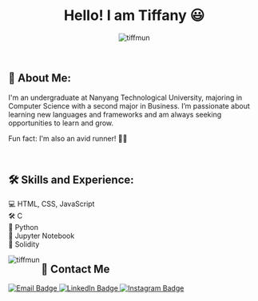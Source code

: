 <h1 align="center">Hello! I am Tiffany 😃 </h1>
<p align="center"> <img src="https://komarev.com/ghpvc/?username=tiffmun&label=Profile%20views&color=0e75b6&style=flat" alt="tiffmun" /> </p>
<br>

## 📝 About Me:
<p align="left">
I'm an undergraduate at Nanyang Technological University, majoring in Computer Science with a second major in Business. I’m passionate about learning new languages and frameworks and am always seeking opportunities to learn and grow. 

Fun fact: I'm also an avid runner! 🏃‍♂️
</p>
<br>


## 🛠️ Skills and Experience:
<p align="left">
  💻 HTML, CSS, JavaScript <br>
  🛠️ C <br>
  🐍 Python <br>
  📓 Jupyter Notebook <br>
  🔗 Solidity <br>
</p>

<p><img align="left" src="https://github-readme-stats.vercel.app/api/top-langs?username=tiffmun&show_icons=true&locale=en&layout=compact" alt="tiffmun" /></p>
<!-- <p>&nbsp;<img align="center" src="https://github-readme-stats.vercel.app/api?username=tiffmun&show_icons=true&locale=en" alt="tiffmun" /></p> -->


## 🔗 Contact Me 
<div id="badges" align="left">
  <p><a href="mailto:eyitstiff@gmail.com">
    <img src="https://img.shields.io/badge/Email-red?style=for-the-badge&logo=gmail&logoColor=white" alt="Email Badge"/>
  </a> 
  <a href="https://linkedin.com/in/tiffany-mun">
    <img src="https://img.shields.io/badge/LinkedIn-blue?style=for-the-badge&logo=linkedin&logoColor=white" alt="LinkedIn Badge"/>
  </a> 
  <a href="https://instagram.com/tiffanymun">
    <img src="https://img.shields.io/badge/Instagram-purple?style=for-the-badge&logo=instagram&logoColor=white" alt="Instagram Badge"/>
  </a></p>
</div>

